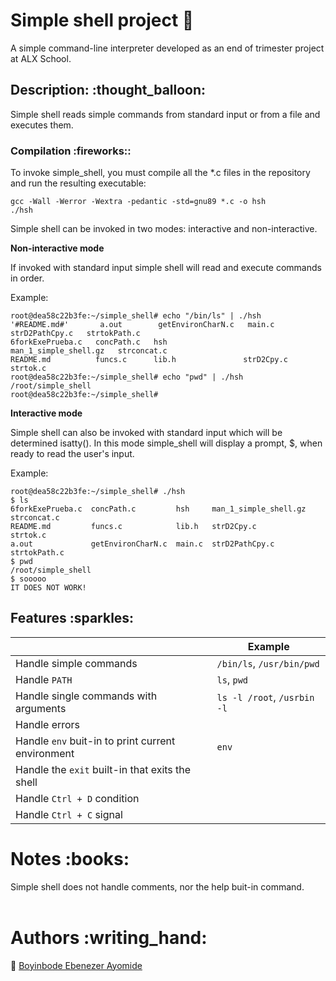 # Simple shell project :shell:

A simple command-line interpreter developed as an end of trimester project at ALX School.

<h2>Description: :thought_balloon:</h2>

Simple shell reads simple commands from standard input or from a file and executes them.

<h3>Compilation :fireworks::</h3>

To invoke simple_shell, you must compile all the *.c files in the repository and run the resulting executable:

`gcc -Wall -Werror -Wextra -pedantic -std=gnu89 *.c -o hsh`<br/>
`./hsh`

Simple shell can be invoked in two modes: interactive and non-interactive.<br/>

**Non-interactive mode**

If invoked with standard input simple shell will read and execute commands in order.

Example:

`root@dea58c22b3fe:~/simple_shell# echo "/bin/ls" | ./hsh`<br/>
`'#README.md#'       a.out        getEnvironCharN.c   main.c                  strD2PathCpy.c   strtokPath.c`<br/>
`6forkExePrueba.c   concPath.c   hsh                 man_1_simple_shell.gz   strconcat.c`<br/>
`README.md          funcs.c      lib.h               strD2Cpy.c              strtok.c`<br/>
`root@dea58c22b3fe:~/simple_shell# echo "pwd" | ./hsh`<br/>
`/root/simple_shell`<br/>
`root@dea58c22b3fe:~/simple_shell#`<br/>


**Interactive mode**

Simple shell can also be invoked with standard input which will be determined isatty(). In this mode simple_shell will display a prompt, $, when ready to read the user's input.

Example:

`root@dea58c22b3fe:~/simple_shell# ./hsh`<br/>
`$ ls`<br/>
`6forkExePrueba.c  concPath.c         hsh     man_1_simple_shell.gz  strconcat.c`<br/>
`README.md         funcs.c            lib.h   strD2Cpy.c             strtok.c`<br/>
`a.out             getEnvironCharN.c  main.c  strD2PathCpy.c         strtokPath.c`<br/>
`$ pwd`<br/>
`/root/simple_shell`<br/>
`$ sooooo`<br/>
`IT DOES NOT WORK!`<br/>

<h2>Features :sparkles:</h2>

|   | Example |
|------------|-----------------|
| Handle simple commands        | `/bin/ls`, `/usr/bin/pwd`    |
| Handle `PATH`        | `ls`, `pwd`    |
| Handle single commands with arguments | `ls -l /root`, `/usrbin -l`    |
| Handle errors        |    |
| Handle `env` buit-in to print current environment |`env`  |
| Handle the `exit` built-in that exits the shell | |
| Handle `Ctrl + D` condition | |
| Handle `Ctrl + C` signal | |


<h1>Notes :books:</h1>
Simple shell does not handle comments, nor the help buit-in command.
<br>
<br>
<h1>Authors :writing_hand:</h1>

:princess: [Boyinbode Ebenezer Ayomide](https://github.com/drbenzene)
